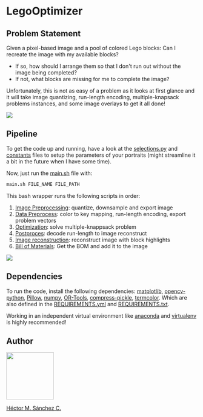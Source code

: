 # LegoOptimizer


## Problem Statement

Given a pixel-based image and a pool of colored Lego blocks: Can I recreate the image with my available blocks?
  * If so, how should I arrange them so that I don't run out without the image being completed?
  * If not, what blocks are missing for me to complete the image?

Unfortunately, this is not as easy of a problem as it looks at first glance and it will take image quantizing, run-length encoding, multiple-knapsack problems instances, and some image overlays to get it all done!

![](https://chipdelmal.github.io/media/lego/demo.png)

## Pipeline

To get the code up and running, have a look at the [selections.py](./selections.py) and [constants](./constants.py) files to setup the parameters of your portraits (might streamline it a bit in the future when I have some time).

Now, just run the [main.sh](./main.sh) file with:

``` bash
main.sh FILE_NAME FILE_PATH
```


This bash wrapper runs the following scripts in order:

1. [Image Preprocessing](./pimage.py): quantize, downsample and export image
2. [Data Preprocess](./preprocess.py): color to key mapping, run-length encoding, export problem vectors
3. [Optimization](./optimizer.py): solve multiple-knappsack problem
4. [Postproces](./decoder.py): decode run-length to image reconstruct
5. [Image reconstruction](./reconstruct.py): reconstruct image with block highlights
6. [Bill of Materials](./bom.py): Get the BOM and add it to the image

![](https://chipdelmal.github.io/media/lego/sami_FNL.png)

## Dependencies

To run the code, install the following dependencies: [matplotlib](https://matplotlib.org/), [opencv-python](https://pypi.org/project/opencv-python/), [Pillow](https://pillow.readthedocs.io/en/stable/), [numpy](https://numpy.org/), [OR-Tools](https://developers.google.com/optimization/install), [compress-pickle](https://pypi.org/project/compress-pickle/), [termcolor](https://pypi.org/project/termcolor2/). Which are also defined in the [REQUIREMENTS.yml](./REQUIREMENTS.yml) and [REQUIREMENTS.txt](./REQUIREMENTS.txt). 

Working in an independent virtual environment like [anaconda](https://www.anaconda.com/) and [virtualenv](https://virtualenv.pypa.io/en/latest/) is highly recommended!


## Author

<img src="https://chipdelmal.github.io/MGSurvE_Presentations/2022_Lab/images/detective.png" height="125px" align="middle">

[Héctor M. Sánchez C.](https://chipdelmal.github.io/)

